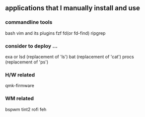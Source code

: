 ## applications that I manually install and use

### commandline tools
bash
vim and its plugins
fzf
fd(or fd-find)
ripgrep

### consider to deploy ...
exa or lsd (replacement of 'ls')
bat (replacement of 'cat')
procs (replacement of 'ps')

### H/W related
qmk-firmware

### WM related
bspwm
tint2
rofi
feh
